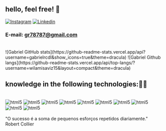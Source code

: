 ## hello, feel free! 👋

[![Instagram](https://img.shields.io/badge/Instagram-E4405F?style=for-the-badge&logo=instagram&logoColor=white)](https://www.instagram.com/gabrielcarrdoso__/)
[![Linkedin](https://img.shields.io/badge/LinkedIn-0077B5?style=for-the-badge&logo=linkedin&logoColor=white)](https://www.linkedin.com/in/gabriel-cardoso-878785190/)

### E-mail: gr78787@gmail.com <br/><br/>

<div style="displey: inline-block">
![Gabriel GitHub stats](https://github-readme-stats.vercel.app/api?username=gabrielrcdl&show_icons=true&theme=dracula)
![Gabriel Github langs](https://github-readme-stats.vercel.app/api/top-langs/?username=wilamisaviz15&layout=compact&theme=dracula)
</div>

## knowledge in the following technologies:👨‍💻



<div style="display: inline-block"><br/>
    <img align ="center" alt="html5" src="https://img.shields.io/badge/HTML5-E34F26?style=for-the-badge&logo=html5&logoColor=white"/>
    <img align ="center" alt="html5" src="https://img.shields.io/badge/CSS3-1572B6?style=for-the-badge&logo=css3&logoColor=white"/>
    <img align ="center" alt="html5" src="https://img.shields.io/badge/JavaScript-F7DF1E?style=for-the-badge&logo=javascript&logoColor=black"/>
    <img align ="center" alt="html5" src="https://img.shields.io/badge/TypeScript-007ACC?style=for-the-badge&logo=typescript&logoColor=white"/>
    <img align ="center" alt="html5" src="https://img.shields.io/badge/Python-14354C?style=for-the-badge&logo=python&logoColor=white"/>
    <img align ="center" alt="html5" src="https://img.shields.io/badge/MySQL-00000F?style=for-the-badge&logo=mysql&logoColor=white"/>
    <img align ="center" alt="html5" src="https://img.shields.io/badge/Bootstrap-563D7C?style=for-the-badge&logo=bootstrap&logoColor=white"/>
    <img align ="center" alt="html5" src="https://img.shields.io/badge/Angular-DD0031?style=for-the-badge&logo=angular&logoColor=white"/>
    <img align ="center" alt="html5" src="https://img.shields.io/badge/React-20232A?style=for-the-badge&logo=react&logoColor=61DAFB"/>
    <img align ="center" alt="html5" src="https://img.shields.io/badge/Node.js-43853D?style=for-the-badge&logo=node.js&logoColor=white"/>
</div>
<br/><br/>
"O sucesso é a soma de pequenos esforços repetidos diariamente."<br/>
 Robert Collier


